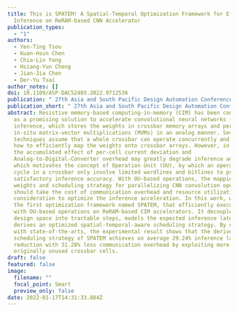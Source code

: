 ```yaml
---
title: This is SPATEM! A Spatial-Temporal Optimization Framework for Efficient
  Inference on ReRAM-based CNN Accelerator
publication_types:
  - "1"
authors:
  - Yen-Ting Tsou
  - Kuan-Hsun Chen
  - Chia-Lin Yang
  - Hsiang-Yun Cheng
  - Jian-Jia Chen
  - Der-Yu Tsai
author_notes: []
doi: 10.1109/ASP-DAC52403.2022.9712536
publication: " 27th Asia and South Pacific Design Automation Conference (ASP-DAC)"
publication_short: " 27th Asia and South Pacific Design Automation Conference (ASP-DAC)"
abstract: Resistive memory-based computing-in-memory (CIM) has been considered
  as a promising solution to accelerate convolutional neural networks (CNN)
  inference, which stores the weights in crossbar memory arrays and performs
  in-situ matrix-vector multiplications (MVMs) in an analog manner. Several
  techniques assume that a whole crossbar can operate concurrently and discuss
  how to efficiently map the weights onto crossbar arrays. However, in practice,
  the accumulated effect of per-cell current deviation and
  Analog-to-Digital-Converter overhead may greatly degrade inference accuracy,
  which motivates the concept of Operation Unit (OU), by which an operation per
  cycle in a crossbar only involve limited wordlines and bitlines to preserve
  satisfactory inference accuracy. With OU-based operations, the mapping of
  weights and scheduling strategy for parallelizing CNN convolution operations
  should take the cost of communication overhead and resource utilization into
  consideration to optimize the inference acceleration. In this work, we propose
  the first optimization framework named SPATEM, that efficiently executes MVMs
  with OU-based operations on ReRAM-based CIM accelerators. It decouples the
  design space into tractable steps, models the expected inference latency, and
  derives an optimized spatial-temporal-aware scheduling strategy. By comparing
  with state-of-the-arts, the experimental result shows that the derived
  scheduling strategy of SPATEM achieves on average 29.24% inference latency
  reduction with 31.28% less communication overhead by exploiting more
  originally unused crossbar cells.
draft: false
featured: false
image:
  filename: ""
  focal_point: Smart
  preview_only: false
date: 2022-01-17T14:31:33.884Z
---
```


